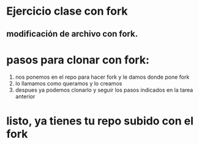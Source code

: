 # Ejercicio clase con fork

## modificación de archivo con fork.
# pasos para clonar con fork:
1. nos ponemos en el repo para hacer fork y le damos donde pone fork
2. lo llamamos como queramos y lo creamos
3. despues ya podemos clonarlo y seguir los pasos indicados en la tarea anterior
# listo, ya tienes tu repo subido con el fork
